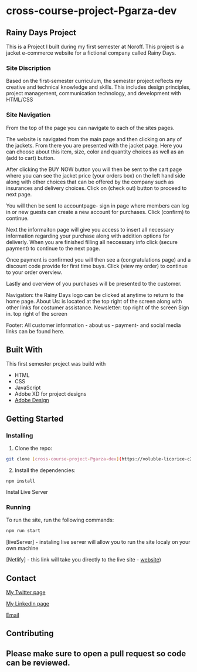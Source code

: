 # cross-course-project-Pgarza-dev

## Rainy Days Project

This is a Project I built during my first semester at Noroff. This project is a jacket e-commerce website for a fictional company called Rainy Days.


###  Site Discription

Based on the first-semester curriculum, the semester project reflects my creative and technical knowledge and skills. This includes design principles, project management, communication technology, and development with HTML/CSS


### Site Navigation

From the top of the page you can navigate to each of the sites pages.

The website is navigated from the main page and then clicking on any of the jackets. From there you are presented with the jacket page. Here you can choose about this item, size, color and quantity choices as well as an (add to cart) button.

After clicking the BUY NOW button you will then be sent to the cart page where you can see the jacket price (your orders box) on the left hand side along with other choices that can be offered by the company such as insurances and delivery choices. Click on (check out) button to proceed to next page.

You will then be sent to accountpage- sign in page where members can log in or new guests can create a new account for purchases. Click (confirm) to continue.

Next the informaiton page will give you access to insert all necessary information regarding your purchase along with addition options for deliverly. When you are finished filling all neccessary info click (secure payment) to continue to the next page.

Once payment is confirmed you will then see a (congratulations page) and a discount code provide for first time buys. Click (view my order) to continue to your order overview.

Lastly and overview of you purchases will be presented to the customer.

Navigation: the Rainy Days logo can be clicked at anytime to return to the home page.
About Us: is located at the top right of the screen along with other links for costumer assistance.
Newsletter: top right of the screen
Sign in. top right of the screen

Footer: All customer information - about us - payment- and social media links can be found here.


## Built With

This first semester project was build with

- HTML
- CSS
- JavaScript
- Adobe XD for project designs
- [Adobe Design](https://xd.adobe.com/view/16cf8f28-8b34-4da0-aca6-66c70a3e1a00-439c/)

## Getting Started

### Installing

1. Clone the repo:

```bash
git clone [cross-course-project-Pgarza-dev](https://voluble-licorice-c2d8ce.netlify.app/)
```

2. Install the dependencies:

```
npm install
```
Instal Live Server


### Running

To run the site, run the following commands:

```bash
npm run start
```
[liveServer] - instaling live server will allow you to run the site localy on your own machine

[Netlify] - this link will take you directly to the live site
          - [website](https://voluble-licorice-c2d8ce.netlify.app/))


## Contact

[My Twitter page](https://twitter.com/PabloGarzaMMA)

[My LinkedIn page](https://www.linkedin.com/in/pablo-garza-4a897762/)

[Email](p.garza1983@gmail.com) 


## Contributing

Please make sure to open a pull request so code can be reviewed.
----------------------------------------------------------------------










